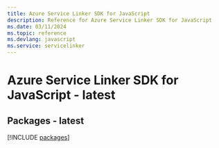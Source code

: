 ```yaml
---
title: Azure Service Linker SDK for JavaScript
description: Reference for Azure Service Linker SDK for JavaScript
ms.date: 03/11/2024
ms.topic: reference
ms.devlang: javascript
ms.service: servicelinker
---
```

# Azure Service Linker SDK for JavaScript - latest
## Packages - latest
[!INCLUDE [packages](service-linker-index.md)]